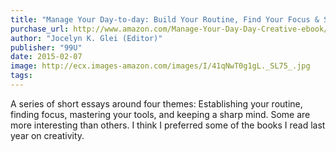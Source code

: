 ```yaml
---
title: "Manage Your Day-to-day: Build Your Routine, Find Your Focus & Sharpen Your Creative Mind"
purchase_url: http://www.amazon.com/Manage-Your-Day-Day-Creative-ebook/dp/B00B77UE4W%3FSubscriptionId%3DAKIAIVZLK2PABGQI2KAQ%26tag%3Deverrail-20%26linkCode%3Dxm2%26camp%3D2025%26creative%3D165953%26creativeASIN%3DB00B77UE4W
author: "Jocelyn K. Glei (Editor)"
publisher: "99U"
date: 2015-02-07
image: http://ecx.images-amazon.com/images/I/41qNwT0g1gL._SL75_.jpg
tags:
---
```


A series of short essays around four themes: Establishing your routine, finding focus, mastering your tools, and keeping a sharp mind. Some are more interesting than others. I think I preferred some of the books I read last year on creativity.
